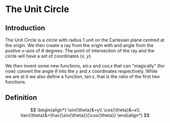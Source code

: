 # The Unit Circle

## Introduction

The Unit Circle is a circle with radius 1 unit on the Cartesian plane centred at the origin. We then create a ray from the origin with and angle from the postive $x$-axis of $\theta$ degrees. The point of intersection of the ray and the circle will have a set of coordinates $(x,\ y)$.

We then invent some new functions, $\sin{x}$ and $\cos{x}$ that can "magically" (for now) convert the angle $\theta$ into the $y$ and $x$ coordinates respectively. While we are at it we also define a function, $\tan{x}$, that is the ratio of the first two functions.

<Geogebra id="c8sxxraf" ratio={78}/>

## Definition

$$
\begin{align*}
\sin{\theta}&=y\\
\cos{\theta}&=x\\
\tan{\theta}&=\frac{\sin{\theta}}{\cos{\theta}}
\end{align*}
$$
